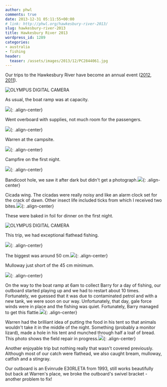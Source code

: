 ```yaml
---
author: phwl
comments: true
date: 2013-12-31 05:11:55+00:00
# link: http://phwl.org/hawkesbury-river-2013/
slug: hawkesbury-river-2013
title: Hawkesbury River 2013
wordpress_id: 1289
categories:
- australia
- fishing
header:
  teaser: /assets/images/2013/12/PC2844061.jpg
---
```


Our trips to the Hawkesbury River have become an annual event ([2012](http://www.phwl.org/hawkesbury-river-2012-2/), [2011](http://www.phwl.org/hawkesbury-river-2011/)).

![OLYMPUS DIGITAL CAMERA](/assets/images/2013/12/PC2844061.jpg)

<!-- more -->

As usual, the boat ramp was at capacity.

![](/assets/images/2013/12/PC2743471.jpg){: .align-center}

Went overboard with supplies, not much room for the passengers.

![](/assets/images/2013/12/PC2743491.jpg){: .align-center}

Warren at the campsite.

![](/assets/images/2013/12/PC2843921.jpg){: .align-center}

Campfire on the first night.

![](/assets/images/2013/12/PC2743671.jpg){: .align-center}

Bandicoot hole, we saw it after dark but didn't get a photograph.![](/assets/images/2013/12/PC2843781.jpg){: .align-center}

Cicada wing. The cicadas were really noisy and like an alarm clock set for the crack of dawn. Other insect life included ticks from which I received two bites.![](/assets/images/2013/12/PC2843941.jpg){: .align-center}

These were baked in foil for dinner on the first night.

![OLYMPUS DIGITAL CAMERA](/assets/images/2013/12/PC2743541.jpg)

This trip, we had exceptional flathead fishing.

![](/assets/images/2013/12/PC2844121.jpg){: .align-center}

The biggest was around 50 cm.![](/assets/images/2013/12/PC2844131.jpg){: .align-center}

Mulloway just short of the 45 cm minimum.

![](/assets/images/2013/12/PC2844081.jpg){: .align-center}

On the way to the boat ramp at 6am to collect Barry for a day of fishing, our outboard started playing up and we had to restart about 10 times. Fortunately, we guessed that it was due to contaminated petrol and with a new tank, we were soon on our way. Unfortunately, that day, gale force winds were in place and the fishing was quiet. Fortunately, Barry managed to get this flattie.![](/assets/images/2013/12/PC294417.jpg){: .align-center}

Warren had the brilliant idea of putting the food in his tent so that animals wouldn't take it in the middle of the night. Something (probably a monitor lizard), made a hole in his tent and munched through half a loaf of bread. This photo shows the field repair in progress.![](/assets/images/2013/12/PC294423.jpg){: .align-center}

Another enjoyable trip but nothing really that wasn't covered previously. Although most of our catch were flathead, we also caught bream, mulloway, catfish and a stingray.

Our outboard is an Evinrude E30RLETA from 1993, still works beautifully but back at Warren's place, we broke the outboard's swivel bracket - another problem to fix!
